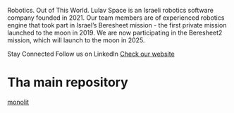 Robotics. Out of This World.
Lulav Space is an Israeli robotics software company founded in 2021.
Our team members are of experienced robotics engine that took part in Israel’s Beresheet mission - the first private mission launched to the moon in 2019.
We are now participating in the Beresheet2 mission, which will launch to the moon in 2025.

Stay Connected
Follow us on LinkedIn
[Check our website](citros.io)


# Tha main repository
[monolit](https://github.com/lulav-citros/citros-monolit)

